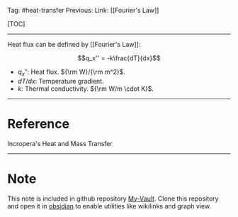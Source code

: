 Tag: #heat-transfer 
Previous: 
Link: [[Fourier's Law]]

[TOC]

---

Heat flux can be defined by [[Fourier's Law]]:

$$q_x'' = -k\frac{dT}{dx}$$

- $q_x''$: Heat flux. ${\rm W}/{\rm m^2}$.
- $dT/dx$: Temperature gradient.
- $k$: Thermal conductivity. ${\rm W/m \cdot K}$.

---

# Reference

Incropera's Heat and Mass Transfer

---

# Note

This note is included in github repository [My-Vault](https://github.com/LittleD3092/My-Vault.git). Clone this repository and open it in [obsidian](https://obsidian.md/) to enable utilities like wikilinks and graph view.